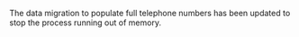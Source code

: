 The data migration to populate full telephone numbers has been updated to stop the process running out of memory.
